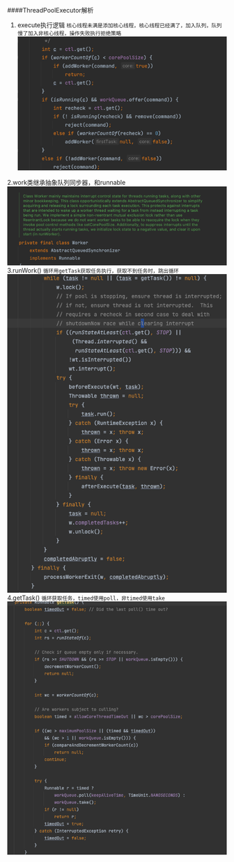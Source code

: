 ####ThreadPoolExecutor解析
1. execute执行逻辑
``核心线程未满是添加核心线程，核心线程已经满了，加入队列，队列慢了加入非核心线程，操作失败执行拒绝策略``
![img.png](img.png)
   
2.work类继承抽象队列同步器，和runnable
![img_1.png](img_1.png)
3.runWork()
``循环用getTask获取任务执行，获取不到任务时，跳出循环``
![img_2.png](img_2.png)
4.getTask()
``循环获取任务，timed使用poll，非timed使用take``
![img_3.png](img_3.png)
